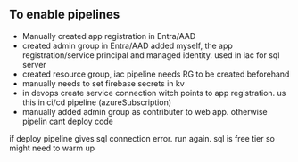 ## To enable pipelines

- Manually created app registration in Entra/AAD
- created admin group in Entra/AAD added myself, the app registration/service principal and managed identity. used in iac for sql server
- created resource group, iac pipeline needs RG to be created beforehand
- manually needs to set firebase secrets in kv
- in devops create service connection witch points to app registration. us this in ci/cd pipeline (azureSubscription)
- manually added admin group as contributer to web app. otherwise pipelin cant deploy code

if deploy pipeline gives sql connection error. run again. sql is free tier so might need to warm up
